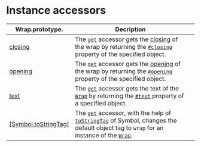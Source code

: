 # Instance accessors

| Wrap.prototype.                                 | Decription                                                                                                                                                                                                                                                                                                                                     |   |
| ----------------------------------------------- | ---------------------------------------------------------------------------------------------------------------------------------------------------------------------------------------------------------------------------------------------------------------------------------------------------------------------------------------------- | - |
| [closing](closing.md)                           | The [`get`](https://developer.mozilla.org/en-US/docs/Web/JavaScript/Reference/Functions/get) accessor gets the [closing](../../library/basic-concepts.md#closing) of the wrap by returning the [`#closing`](../instance-properties/#closing-closing) property of the specified object.                                                         |   |
| [opening](opening.md)                           | The [`get`](https://developer.mozilla.org/en-US/docs/Web/JavaScript/Reference/Functions/get) accessor gets the [opening](../../library/basic-concepts.md#opening) of the wrap by returning the [`#opening`](../instance-properties/#opening-opening) property of the specified object.                                                         |   |
| [text](text.md)                                 | The [`get`](https://developer.mozilla.org/en-US/docs/Web/JavaScript/Reference/Functions/get) accessor gets the text of the [`Wrap`](../wrap.md) by returning the [`#text`](../instance-properties/#text-text) property of a specified object.                                                                                                  |   |
| [\[Symbol.toStringTag\]](symbol.tostringtag.md) | The [`get`](https://developer.mozilla.org/en-US/docs/Web/JavaScript/Reference/Functions/get) accessor, with the help of [`toStringTag`](https://developer.mozilla.org/en-US/docs/Web/JavaScript/Reference/Global\_Objects/Symbol/toStringTag) of Symbol, changes the default object tag to `wrap` for an instance of the [`Wrap`](../wrap.md). |   |
